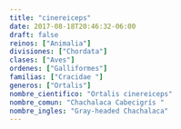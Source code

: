 ```yaml
---
title: "cinereiceps"
date: 2017-08-18T20:46:32-06:00
draft: false
reinos: ["Animalia"]
divisiones: ["Chordata"]
clases: ["Aves"]
ordenes: ["Galliformes"]
familias: ["Cracidae "]
generos: ["Ortalis"]
nombre_cientifico: "Ortalis cinereiceps"
nombre_comun: "Chachalaca Cabecigrís "
nombre_ingles: "Gray-headed Chachalaca"
---
```

